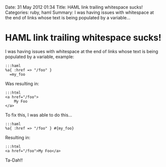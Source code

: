 Date: 31 May 2012 01:34
Title: HAML link trailing whitespace sucks!
Categories: ruby, haml
Summary: I was having issues with whitespace at the end of links whose text is being populated by a variable...

# HAML link trailing whitespace sucks!

I was having issues with whitespace at the end of links whose text is being populated by a variable, example:

    :::haml
    %a{ :href => "/foo" }
      =my_foo

Was resulting in:

    :::html
    <a href="/foo">
        My Foo
    </a>

To fix this, I was able to do this...

    :::haml
    %a{ :href => "/foo" } #{my_foo}

Resulting in:

    :::html
    <a href="/foo">My Foo</a>

Ta-Dah!! 
